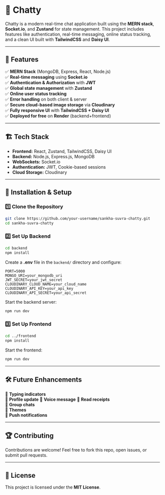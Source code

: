 # 🚀 Chatty

Chatty is a modern real-time chat application built using the **MERN stack**, **Socket.io**, and **Zustand** for state management. This project includes features like authentication, real-time messaging, online status tracking, and a clean UI built with **TailwindCSS** and **Daisy UI**.

---

## 🌟 Features

✅ **MERN Stack** (MongoDB, Express, React, Node.js)  
✅ **Real-time messaging** using **Socket.io**  
✅ **Authentication & Authorization** with **JWT**  
✅ **Global state management** with **Zustand**  
✅ **Online user status tracking**  
✅ **Error handling** on both client & server  
✅ **Secure cloud-based image storage** via **Cloudinary**  
✅ **Fully responsive UI** with **TailwindCSS + Daisy UI**  
✅ **Deployed for free** on **Render** (backend+frontend) 

---

## 🏗️ Tech Stack

- **Frontend:** React, Zustand, TailwindCSS, Daisy UI
- **Backend:** Node.js, Express.js, MongoDB
- **WebSockets:** Socket.io
- **Authentication:** JWT, Cookie-based sessions
- **Cloud Storage:** Cloudinary
---


## 🔧 Installation & Setup

### **1️⃣ Clone the Repository**
```sh
git clone https://github.com/your-username/sankha-suvra-chatty.git
cd sankha-suvra-chatty
```

### **2️⃣ Set Up Backend**
```sh
cd backend
npm install
```
Create a **.env** file in the `backend/` directory and configure:
```
PORT=5000
MONGO_URI=your_mongodb_uri
JWT_SECRET=your_jwt_secret
CLOUDINARY_CLOUD_NAME=your_cloud_name
CLOUDINARY_API_KEY=your_api_key
CLOUDINARY_API_SECRET=your_api_secret
```
Start the backend server:
```sh
npm run dev
```

### **3️⃣ Set Up Frontend**
```sh
cd ../frontend
npm install
```
Start the frontend:
```sh
npm run dev
```

---


## 🛠️ Future Enhancements

🔹 **Typing indicators**  
🔹 **Profile update**
🔹 **Voice message**
🔹 **Read receipts**  
🔹 **Group chats**  
🔹 **Themes**  
🔹 **Push notifications**  

---

## 🏆 Contributing
Contributions are welcome! Feel free to fork this repo, open issues, or submit pull requests.

---

## 📜 License
This project is licensed under the **MIT License**.
